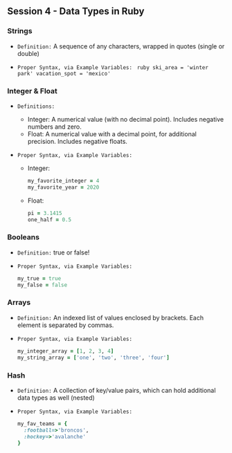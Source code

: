## Session 4 - Data Types in Ruby

### Strings
- `Definition:`  A sequence of any characters, wrapped in quotes (single or double)

- `Proper Syntax, via Example Variables: `
        ```ruby
        ski_area = 'winter park'
        vacation_spot = 'mexico'
        ```

### Integer & Float
- `Definitions: `
    - Integer:  A numerical value (with no decimal point). Includes negative numbers and zero.
    - Float:  A numerical value with a decimal point, for additional precision. Includes negative floats.

- `Proper Syntax, via Example Variables: `
    - Integer:
        ```ruby
        my_favorite_integer = 4
        my_favorite_year = 2020
        ```
    - Float:
        ```ruby
        pi = 3.1415
        one_half = 0.5
        ```

### Booleans
- `Definition:`  true or false!

- `Proper Syntax, via Example Variables: `
    ```ruby
    my_true = true
    my_false = false
    ```

### Arrays
- `Definition:`  An indexed list of values enclosed by brackets. Each element is separated by commas.

- `Proper Syntax, via Example Variables: `
    ```ruby
    my_integer_array = [1, 2, 3, 4]
    my_string_array = ['one', 'two', 'three', 'four']
    ```

### Hash
- `Definition:`  A collection of key/value pairs, which can hold additional data types as well (nested)

- `Proper Syntax, via Example Variables: `
    ```ruby
    my_fav_teams = {
      :football=>'broncos',
      :hockey=>'avalanche'
    }
    ```
